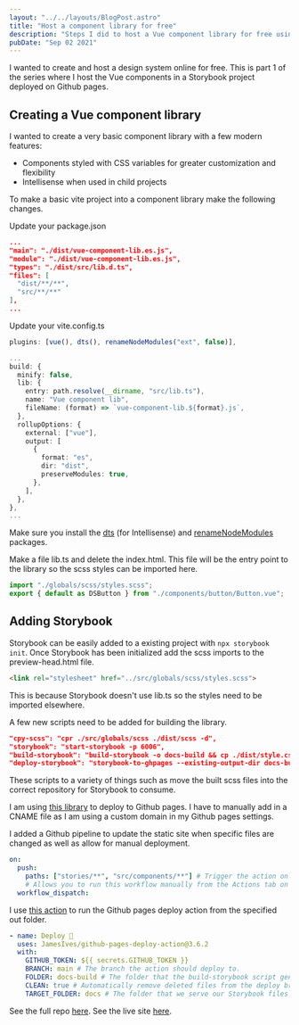 ```yaml
---
layout: "../../layouts/BlogPost.astro"
title: "Host a component library for free"
description: "Steps I did to host a Vue component library for free using Github pages and storybook"
pubDate: "Sep 02 2021"
---
```


I wanted to create and host a design system online for free. This is part 1 of the series where I host the Vue components in a Storybook project deployed on Github pages.

## Creating a Vue component library

I wanted to create a very basic component library with a few modern features:
- Components styled with CSS variables for greater customization and flexibility
- Intellisense when used in child projects

To make a basic vite project into a component library make the following changes.

Update your package.json

```json
...
"main": "./dist/vue-component-lib.es.js",
"module": "./dist/vue-component-lib.es.js",
"types": "./dist/src/lib.d.ts",
"files": [
  "dist/**/**",
  "src/**/**"
],
...
```

Update your vite.config.ts

```ts
plugins: [vue(), dts(), renameNodeModules("ext", false)],

...
build: {
  minify: false,
  lib: {
    entry: path.resolve(__dirname, "src/lib.ts"),
    name: "Vue component lib",
    fileName: (format) => `vue-component-lib.${format}.js`,
  },
  rollupOptions: {
    external: ["vue"],
    output: [
      {
        format: "es",
        dir: "dist",
        preserveModules: true,
      },
    ],
  },
},
...
```

Make sure you install the [dts](https://www.npmjs.com/package/npm-dts) (for Intellisense) and [renameNodeModules](https://www.npmjs.com/package/rollup-plugin-rename-node-modules) packages. 

Make a file lib.ts and delete the index.html. This file will be the entry point to the library so the scss styles can be imported here.

```ts
import "./globals/scss/styles.scss";
export { default as DSButton } from "./components/button/Button.vue";
```

## Adding Storybook

Storybook can be easily added to a existing project with ```npx storybook init```. Once Storybook has been initialized add the scss imports to the preview-head.html file. 
```html
<link rel="stylesheet" href="../src/globals/scss/styles.scss">
```
This is because Storybook doesn't use lib.ts so the styles need to be imported elsewhere. 

A few new scripts need to be added for building the library.

```json
"cpy-scss": "cpr ./src/globals/scss ./dist/scss -d",
"storybook": "start-storybook -p 6006",
"build-storybook": "build-storybook -o docs-build && cp ./dist/style.css ./docs-build && echo 'storybook.darrenxu.com' > './docs-build/CNAME'",
"deploy-storybook": "storybook-to-ghpages --existing-output-dir docs-build"
```

These scripts to a variety of things such as move the built scss files into the correct repository for Storybook to consume.

I am using [this library](https://www.npmjs.com/package/@storybook/storybook-deployer) to deploy to Github pages. I have to manually add in a CNAME file as I am using a custom domain in my Github pages settings. 

I added a Github pipeline to update the static site when specific files are changed as well as allow for manual deployment.

```yaml
on:
  push:
    paths: ["stories/**", "src/components/**"] # Trigger the action only when files change in the folders defined here
    # Allows you to run this workflow manually from the Actions tab on GitHub.
  workflow_dispatch:
```

I use [this action](https://github.com/JamesIves/github-pages-deploy-action) to run the Github pages deploy action from the specified out folder. 

```yaml
- name: Deploy 🚀
  uses: JamesIves/github-pages-deploy-action@3.6.2
  with:
    GITHUB_TOKEN: ${{ secrets.GITHUB_TOKEN }}
    BRANCH: main # The branch the action should deploy to.
    FOLDER: docs-build # The folder that the build-storybook script generates files.
    CLEAN: true # Automatically remove deleted files from the deploy branch
    TARGET_FOLDER: docs # The folder that we serve our Storybook files from
```

See the full repo [here](https://github.com/DarrenXu94/component-library). See the live site [here](https://storybook.darrenxu.com/?path=/story/button--first-story).